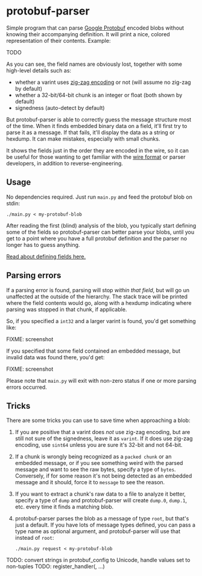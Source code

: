 # protobuf-parser

Simple program that can parse [Google Protobuf][] encoded blobs
without knowing their accompanying definition. It will print a
nice, colored representation of their contents. Example:

TODO

As you can see, the field names are obviously lost, together with
some high-level details such as:

 - whether a varint uses [zig-zag encoding][] or not (will assume no zig-zag by default)
 - whether a 32-bit/64-bit chunk is an integer or float (both shown by default)
 - signedness (auto-detect by default)

But protobuf-parser is able to correctly guess the message structure
most of the time. When it finds embedded binary data on a field, it'll
first try to parse it as a message. If that fails, it'll display the data
as a string or hexdump. It can make mistakes, especially with small chunks.

It shows the fields just in the order they are encoded in the
wire, so it can be useful for those wanting to get familiar with
the [wire format][] or parser developers, in addition to reverse-engineering.

## Usage

No dependencies required. Just run `main.py` and feed the protobuf blob
on stdin:

    ./main.py < my-protobuf-blob

After reading the first (blind) analysis of the blob, you typically start defining
some of the fields so protobuf-parser can better parse your blobs, until you get
to a point where you have a full protobuf definition and the parser no longer has
to guess anything.

[Read about defining fields here.](https://github.com/jmendeth/protobuf-parser/blob/master/CONFIG.md)

## Parsing errors

If a parsing error is found, parsing will stop *within that field*, but
will go un unaffected at the outside of the hierarchy. The stack trace will
be printed where the field contents would go, along with a hexdump indicating where
parsing was stopped in that chunk, if applicable.

So, if you specified a `int32` and a larger varint is found, you'd get something like:

FIXME: screenshot

If you specified that some field contained an embedded message, but invalid data was
found there, you'd get:

FIXME: screenshot

Please note that `main.py` will exit with non-zero status if one or more parsing
errors occurred.

## Tricks

There are some tricks you can use to save time when approaching a blob:

 1. If you are positive that a varint does *not* use zig-zag encoding, but are still
    not sure of the signedness, leave it as `varint`. If it does use zig-zag encoding,
    use `sint64` unless you are sure it's 32-bit and not 64-bit.

 2. If a chunk is wrongly being recognized as a `packed chunk` or an embedded message,
    or if you see something weird with the parsed message and want to see the raw bytes,
    specify a type of `bytes`. Conversely, if for some reason it's not being detected
    as an embedded message and it should, force it to `message` to see the reason.

 3. If you want to extract a chunk's raw data to a file to analyze it better, specify a
    type of `dump` and protobuf-parser will create `dump.0`, `dump.1`,
    etc. every time it finds a matching blob.

 4. protobuf-parser parses the blob as a message of type `root`, but that's just a
    default. If you have lots of message types defined, you can pass a type name as
    optional argument, and protobuf-parser will use that instead of `root`:
    
        ./main.py request < my-protobuf-blob



[Google Protobuf]: https://developers.google.com/protocol-buffers
[Wire format]: https://developers.google.com/protocol-buffers/docs/encoding
[Zig-zag encoding]: https://developers.google.com/protocol-buffers/docs/encoding#signed-integers

TODO: convert strings in protobuf_config to Unicode, handle values set to non-tuples
TODO: register_handler(<handler>, <type>...)
